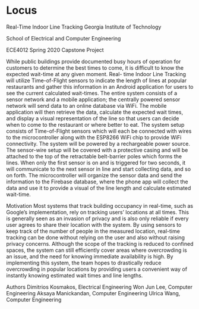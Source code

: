 # Locus
Real-Time Indoor Line Tracking
Georgia Institute of Technology

School of Electrical and Computer Engineering

ECE4012 Spring 2020 Capstone Project

While public buildings provide documented busy hours of operation for customers to determine the best times to come, it is difficult to know the expected wait-time at any given moment. Real- time Indoor Line Tracking will utilize Time-of-Flight sensors to indicate the length of lines at popular restaurants and gather this information in an Android application for users to see the current calculated wait-times. The entire system consists of a sensor network and a mobile application; the centrally powered sensor network will send data to an online database via WiFi. The mobile application will then retrieve the data, calculate the expected wait times, and display a visual representation of the line so that users can decide when to come to the restaurant or where better to eat. The system setup consists of Time-of-Flight sensors which will each be connected with wires to the microcontroller along with the ESP8266 WiFi chip to provide WiFi connectivity. The system will be powered by a rechargeable power source. The sensor-wire setup will be covered with a protective casing and will be attached to the top of the retractable belt-barrier poles which forms the lines. When only the first sensor is on and is triggered for two seconds, it will communicate to the next sensor in line and start collecting data, and so on forth. The microcontroller will organize the sensor data and send the information to the Firebase database, where the phone app will collect the data and use it to provide a visual of the line length and calculate estimated wait-time.

Motivation 
Most systems that track building occupancy in real-time, such as Google’s implementation, rely on tracking users’ locations at all times. This is generally seen as an invasion of privacy and is also only reliable if every user agrees to share their location with the system. By using sensors to keep track of the number of people in the measured location, real-time tracking can be done without relying on the user and also without raising privacy concerns. Although the scope of the tracking is reduced to confined spaces, the system can still efficiently cover areas where overcrowding is an issue, and the need for knowing immediate availability is high. By implementing this system, the team hopes to drastically reduce overcrowding in popular locations by providing users a convenient way of instantly knowing estimated wait times and line lengths.

Authors 
Dimitrios Kosmakos, Electrical Engineering 
Won Jun Lee, Computer Engineering 
Aksaya Manickandan, Computer Engineering 
Ulrica Wang, Computer Engineering
